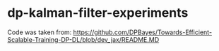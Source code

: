 # dp-kalman-filter-experiments

Code was taken from:
https://github.com/DPBayes/Towards-Efficient-Scalable-Training-DP-DL/blob/dev_jax/README.MD

